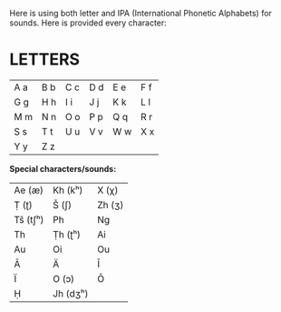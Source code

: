 Here is using both letter and IPA (International Phonetic Alphabets) for sounds.
Here is provided every character:

# LETTERS
<table>
  <tr>
    <td>A a</td><td>B b</td><td>C c</td><td>D d</td><td>E e</td><td>F f</td>
  </tr>
  <tr>
    <td>G g</td><td>H h</td><td>I i</td><td>J j</td><td>K k</td><td>L l</td>
  </tr>
  <tr>
    <td>M m</td><td>N n</td><td>O o</td><td>P p</td><td>Q q</td><td>R r</td>
  </tr>
  <tr>
    <td>S s</td><td>T t</td><td>U u</td><td>V v</td><td>W w</td><td>X x</td>
  </tr>
  <tr>
    <td>Y y</td><td>Z z</td>
  </tr>
</table>

**Special characters/sounds:**
<table>
  <tr>
    <td>Ae (æ)</td><td>Kh (kʰ)</td><td>X (χ)</td>
  </tr>
  <tr>
    <td>Ṭ (ʈ)</td><td>Š (ʃ)</td><td>Zh (ʒ)</td>
  </tr>
  <tr>
    <td>Tš (tʃʰ)</td><td>Ph</td><td>Ng</td>
  </tr>
  <tr>
    <td>Th</td><td>Ṭh (ʈʰ)</td><td>Ai</td>
  </tr>
  <tr>
    <td>Au</td><td>Oi</td><td>Ou</td>
  </tr>
  <tr>
    <td>Ā</td><td>Ä</td><td>Ī</td>
  </tr>
  <tr>
    <td>Ï</td><td>O (ɔ)</td><td>Ō</td>
  </tr>
  <tr>
    <td>Ḥ</td><td>Jh (dʒʰ)</td>
  </tr>
</table>
